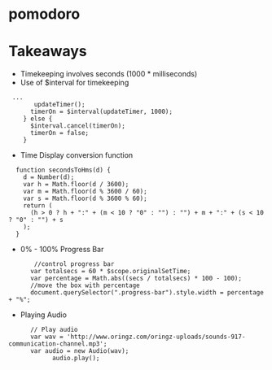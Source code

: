 # pomodoro

# Takeaways

 - Timekeeping involves seconds (1000 * milliseconds)
 - Use of $interval for timekeeping
 
```
 ...
       updateTimer();
      timerOn = $interval(updateTimer, 1000);
    } else {
      $interval.cancel(timerOn);
      timerOn = false;
    }
```

 - Time Display conversion function

```
  function secondsToHms(d) {
    d = Number(d);
    var h = Math.floor(d / 3600);
    var m = Math.floor(d % 3600 / 60);
    var s = Math.floor(d % 3600 % 60);
    return (
      (h > 0 ? h + ":" + (m < 10 ? "0" : "") : "") + m + ":" + (s < 10 ? "0" : "") + s
    ); 
  }
  ```
  
 - 0% - 100% Progress Bar
 
```
       //control progress bar
      var totalsecs = 60 * $scope.originalSetTime;
      var percentage = Math.abs((secs / totalsecs) * 100 - 100);
      //move the box with percentage
      document.querySelector(".progress-bar").style.width = percentage + "%";
```

 - Playing Audio

```
      // Play audio
      var wav = 'http://www.oringz.com/oringz-uploads/sounds-917-communication-channel.mp3';
      var audio = new Audio(wav);
			audio.play();
```


